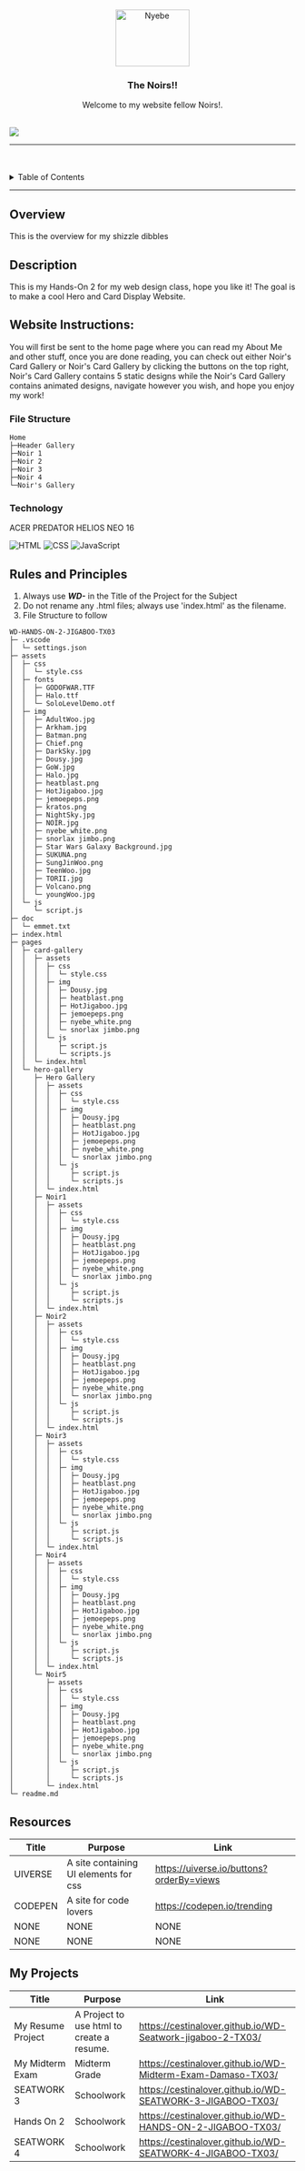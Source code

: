 <a name="readme-top"/>

<br/>

<br />
<div align="center">
  <a href="https://github.com/CestinaLover/">
  <!-- TODO: If you want to add logo or banner you can add it here -->
    <img src="./assets/img/jemoepeps.png" alt="Nyebe" width="130" height="100">
  </a>
<!-- TODO: Change Title to the name of the title of your Project -->
  <h3 align="center">The Noirs!!</h3>
</div>
<!-- TODO: Make a short description -->
<div align="center">
  Welcome to my website fellow Noirs!.
</div>

<br />

<!-- TODO: Change the zyx-0314 into your github username  -->
<!-- TODO: Change the WD-Template-Project into the same name of your folder -->

![](https://visit-counter.vercel.app/counter.png?page=CestinaLover/WD-Seatwork-jigaboo-2-TX03)

---

<br />
<br />

<!-- TODO: If you want to add more layers for your readme -->
<details>
  <summary>Table of Contents</summary>
  <ol>
    <li>
      <a href="#overview">Overview</a>
      <ol>
      <li>
      <a href="#Description:">Website Instructions:</a>
    </li>
      <ol>
      <li>
      <a href="#Website-Instructions:">Website Instructions:</a>
    </li>
        <li>
          <a href="#File-Structure">Key Components</a>
        </li>
        <li>
          <a href="#technology">Technology</a>
        </li>
      </ol>
    </li>
    <li>
      <a href="#rules-and-principles">Rules and Principles</a>
    </li>
    <li>
      <a href="#resources">Resources</a>
    </li>
    <li>
      <a href="#my-projects">My Projects</a>
    </li>
  </ol>

</details>

---

## Overview

<!-- TODO: To be changed -->

This is the overview for my shizzle dibbles

## Description

This is my Hands-On 2 for my web design class, hope you like it!
The goal is to make a cool Hero and Card Display Website.

## Website Instructions:

You will first be sent to the home page where you can read my About Me and other stuff,
once you are done reading, you can check out either Noir's Card Gallery or Noir's Card Gallery by clicking the buttons on the top right,
Noir's Card Gallery contains 5 static designs while the Noir's Card Gallery contains animated designs, navigate however you wish, and hope you enjoy my work!

### File Structure

<!-- TODO: List of Key Components -->

```
Home
├─Header Gallery
├─Noir 1
├─Noir 2
├─Noir 3
├─Noir 4
└─Noir's Gallery

```

### Technology

<!-- TODO: List of Technology Used -->

ACER PREDATOR HELIOS NEO 16

![HTML](https://img.shields.io/badge/HTML-E34F26?style=for-the-badge&logo=html5&logoColor=white)
![CSS](https://img.shields.io/badge/CSS-1572B6?style=for-the-badge&logo=css3&logoColor=white)
![JavaScript](https://img.shields.io/badge/JavaScript-F7DF1E?style=for-the-badge&logo=javascript&logoColor=white)

## Rules and Principles

1. Always use **_WD-_** in the Title of the Project for the Subject
2. Do not rename any .html files; always use 'index.html' as the filename.
3. File Structure to follow

```
WD-HANDS-ON-2-JIGABOO-TX03
├─ .vscode
│  └─ settings.json
├─ assets
│  ├─ css
│  │  └─ style.css
│  ├─ fonts
│  │  ├─ GODOFWAR.TTF
│  │  ├─ Halo.ttf
│  │  └─ SoloLevelDemo.otf
│  ├─ img
│  │  ├─ AdultWoo.jpg
│  │  ├─ Arkham.jpg
│  │  ├─ Batman.png
│  │  ├─ Chief.png
│  │  ├─ DarkSky.jpg
│  │  ├─ Dousy.jpg
│  │  ├─ GoW.jpg
│  │  ├─ Halo.jpg
│  │  ├─ heatblast.png
│  │  ├─ HotJigaboo.jpg
│  │  ├─ jemoepeps.png
│  │  ├─ kratos.png
│  │  ├─ NightSky.jpg
│  │  ├─ NOIR.jpg
│  │  ├─ nyebe_white.png
│  │  ├─ snorlax jimbo.png
│  │  ├─ Star Wars Galaxy Background.jpg
│  │  ├─ SUKUNA.png
│  │  ├─ SungJinWoo.png
│  │  ├─ TeenWoo.jpg
│  │  ├─ TORII.jpg
│  │  ├─ Volcano.png
│  │  └─ youngWoo.jpg
│  └─ js
│     └─ script.js
├─ doc
│  └─ emmet.txt
├─ index.html
├─ pages
│  ├─ card-gallery
│  │  ├─ assets
│  │  │  ├─ css
│  │  │  │  └─ style.css
│  │  │  ├─ img
│  │  │  │  ├─ Dousy.jpg
│  │  │  │  ├─ heatblast.png
│  │  │  │  ├─ HotJigaboo.jpg
│  │  │  │  ├─ jemoepeps.png
│  │  │  │  ├─ nyebe_white.png
│  │  │  │  └─ snorlax jimbo.png
│  │  │  └─ js
│  │  │     ├─ script.js
│  │  │     └─ scripts.js
│  │  └─ index.html
│  └─ hero-gallery
│     ├─ Hero Gallery
│     │  ├─ assets
│     │  │  ├─ css
│     │  │  │  └─ style.css
│     │  │  ├─ img
│     │  │  │  ├─ Dousy.jpg
│     │  │  │  ├─ heatblast.png
│     │  │  │  ├─ HotJigaboo.jpg
│     │  │  │  ├─ jemoepeps.png
│     │  │  │  ├─ nyebe_white.png
│     │  │  │  └─ snorlax jimbo.png
│     │  │  └─ js
│     │  │     ├─ script.js
│     │  │     └─ scripts.js
│     │  └─ index.html
│     ├─ Noir1
│     │  ├─ assets
│     │  │  ├─ css
│     │  │  │  └─ style.css
│     │  │  ├─ img
│     │  │  │  ├─ Dousy.jpg
│     │  │  │  ├─ heatblast.png
│     │  │  │  ├─ HotJigaboo.jpg
│     │  │  │  ├─ jemoepeps.png
│     │  │  │  ├─ nyebe_white.png
│     │  │  │  └─ snorlax jimbo.png
│     │  │  └─ js
│     │  │     ├─ script.js
│     │  │     └─ scripts.js
│     │  └─ index.html
│     ├─ Noir2
│     │  ├─ assets
│     │  │  ├─ css
│     │  │  │  └─ style.css
│     │  │  ├─ img
│     │  │  │  ├─ Dousy.jpg
│     │  │  │  ├─ heatblast.png
│     │  │  │  ├─ HotJigaboo.jpg
│     │  │  │  ├─ jemoepeps.png
│     │  │  │  ├─ nyebe_white.png
│     │  │  │  └─ snorlax jimbo.png
│     │  │  └─ js
│     │  │     ├─ script.js
│     │  │     └─ scripts.js
│     │  └─ index.html
│     ├─ Noir3
│     │  ├─ assets
│     │  │  ├─ css
│     │  │  │  └─ style.css
│     │  │  ├─ img
│     │  │  │  ├─ Dousy.jpg
│     │  │  │  ├─ heatblast.png
│     │  │  │  ├─ HotJigaboo.jpg
│     │  │  │  ├─ jemoepeps.png
│     │  │  │  ├─ nyebe_white.png
│     │  │  │  └─ snorlax jimbo.png
│     │  │  └─ js
│     │  │     ├─ script.js
│     │  │     └─ scripts.js
│     │  └─ index.html
│     ├─ Noir4
│     │  ├─ assets
│     │  │  ├─ css
│     │  │  │  └─ style.css
│     │  │  ├─ img
│     │  │  │  ├─ Dousy.jpg
│     │  │  │  ├─ heatblast.png
│     │  │  │  ├─ HotJigaboo.jpg
│     │  │  │  ├─ jemoepeps.png
│     │  │  │  ├─ nyebe_white.png
│     │  │  │  └─ snorlax jimbo.png
│     │  │  └─ js
│     │  │     ├─ script.js
│     │  │     └─ scripts.js
│     │  └─ index.html
│     └─ Noir5
│        ├─ assets
│        │  ├─ css
│        │  │  └─ style.css
│        │  ├─ img
│        │  │  ├─ Dousy.jpg
│        │  │  ├─ heatblast.png
│        │  │  ├─ HotJigaboo.jpg
│        │  │  ├─ jemoepeps.png
│        │  │  ├─ nyebe_white.png
│        │  │  └─ snorlax jimbo.png
│        │  └─ js
│        │     ├─ script.js
│        │     └─ scripts.js
│        └─ index.html
└─ readme.md

```

## Resources

<!-- TODO: Add References -->

| Title   | Purpose                               | Link                                     |
| ------- | ------------------------------------- | ---------------------------------------- |
| UIVERSE | A site containing UI elements for css | https://uiverse.io/buttons?orderBy=views |
| CODEPEN | A site for code lovers                | https://codepen.io/trending              |
| NONE    | NONE                                  | NONE                                     |
| NONE    | NONE                                  | NONE                                     |

## My Projects

| Title             | Purpose                                   | Link                                                        |
| ----------------- | ----------------------------------------- | ----------------------------------------------------------- |
| My Resume Project | A Project to use html to create a resume. | https://cestinalover.github.io/WD-Seatwork-jigaboo-2-TX03/  |
| My Midterm Exam   | Midterm Grade                             | https://cestinalover.github.io/WD-Midterm-Exam-Damaso-TX03/ |
| SEATWORK 3        | Schoolwork                                | https://cestinalover.github.io/WD-SEATWORK-3-JIGABOO-TX03/  |
| Hands On 2        | Schoolwork                                | https://cestinalover.github.io/WD-HANDS-ON-2-JIGABOO-TX03/  |
| SEATWORK 4        | Schoolwork                                | https://cestinalover.github.io/WD-SEATWORK-4-JIGABOO-TX03/  |

